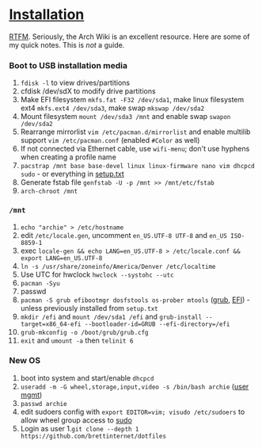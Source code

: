 # [Installation](https://wiki.archlinux.org/index.php/Installation_guide)

[RTFM](https://wiki.archlinux.org/). Seriously, the Arch Wiki is an excellent resource. Here are some of my quick notes. This is _not_ a guide.

### Boot to USB installation media

1. `fdisk -l` to view drives/partitions
1. cfdisk /dev/sdX to modify drive partitions
1. Make EFI filesystem `mkfs.fat -F32 /dev/sda1`, make linux filesystem ext4 `mkfs.ext4 /dev/sda3`, make swap `mkswap /dev/sda2`
1. Mount filesystem `mount /dev/sda3 /mnt` and enable swap `swapon /dev/sda2`
1. Rearrange mirrorlist `vim /etc/pacman.d/mirrorlist` and enable multilib support `vim /etc/pacman.conf` (enabled `#Color` as well)
1. If not connected via Ethernet cable, use `wifi-menu`; don't use hyphens when creating a profile name
1. `pacstrap /mnt base base-devel linux linux-firmware nano vim dhcpcd sudo` - or everything in [setup.txt](../pacakges/setup.txt)
1. Generate fstab file `genfstab -U -p /mnt >> /mnt/etc/fstab`
1. `arch-chroot /mnt`

### `/mnt`

1. `echo "archie" > /etc/hostname`
1. edit `/etc/locale.gen`, uncomment `en_US.UTF-8 UTF-8` and `en_US ISO-8859-1`
1. exec `locale-gen && echo LANG=en_US.UTF-8 > /etc/locale.conf && export LANG=en_US.UTF-8`
1. `ln -s /usr/share/zoneinfo/America/Denver /etc/localtime`
1. Use UTC for hwclock `hwclock --systohc --utc`
1. `pacman -Syu`
1. passwd
1. `pacman -S grub efibootmgr dosfstools os-prober mtools` ([grub](https://wiki.archlinux.org/index.php/GRUB#Installation_2), [EFI](https://wiki.archlinux.org/index.php/EFI_system_partition)) - unless previously installed from `setup.txt`
1. `mkdir /efi` and `mount /dev/sda1 /efi` and `grub-install --target=x86_64-efi --bootloader-id=GRUB --efi-directory=/efi`
1. `grub-mkconfig -o /boot/grub/grub.cfg`
1. `exit` and `umount -a` then `telinit 6`

### New OS

1. boot into system and start/enable `dhcpcd`
1. `useradd -m -G wheel,storage,input,video -s /bin/bash archie` ([user mgmt](https://wiki.archlinux.org/index.php/Users_and_groups#User_management))
1. `passwd archie`
1. edit sudoers config with `export EDITOR=vim; visudo /etc/sudoers` to allow wheel group access to [sudo](https://wiki.archlinux.org/index.php/Sudo#Configuration)
1. Login as user
1.`git clone --depth 1 https://github.com/brettinternet/dotfiles` 
